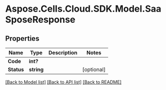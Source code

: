 # Aspose.Cells.Cloud.SDK.Model.SaaSposeResponse
## Properties

Name | Type | Description | Notes
------------ | ------------- | ------------- | -------------
**Code** | **int?** |  | 
**Status** | **string** |  | [optional] 

[[Back to Model list]](../README.md#documentation-for-models) [[Back to API list]](../README.md#documentation-for-api-endpoints) [[Back to README]](../README.md)

